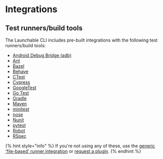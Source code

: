 # Integrations

## Test runners/build tools

The Launchable CLI includes pre-built integrations with the following test runners/build tools:

* [Android Debug Bridge \(adb\)](adb.md)
* [Ant](ant.md)
* [Bazel](bazel.md)
* [Behave](behave.md)
* [CTest](ctest.md)
* [Cypress](cypress.md)
* [GoogleTest](googletest.md)
* [Go Test](go-test.md)
* [Gradle](gradle.md)
* [Maven](maven.md)
* [minitest](minitest.md)
* [nose](nose.md)
* [Nunit](nunit.md)
* [pytest](pytest.md)
* [Robot](robot.md)
* [RSpec](rspec.md)

{% hint style="info" %}
If you're not using any of these, use the [generic 'file-based' runner integration](https://github.com/launchableinc/cli/tree/c3177a22797dad09d7ceb7eb77c735e6c684ab57/docs/resources/sending-data-to-launchable/using-the-generic-file-based-runner-integration.md) or [request a plugin](mailto:support@launchableinc.com?subject=Request%20a%20plugin).
{% endhint %}

